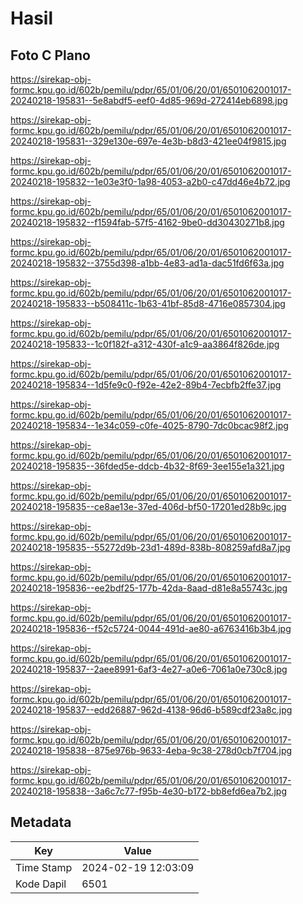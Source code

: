 # Hasil

## Foto C Plano

https://sirekap-obj-formc.kpu.go.id/602b/pemilu/pdpr/65/01/06/20/01/6501062001017-20240218-195831--5e8abdf5-eef0-4d85-969d-272414eb6898.jpg

https://sirekap-obj-formc.kpu.go.id/602b/pemilu/pdpr/65/01/06/20/01/6501062001017-20240218-195831--329e130e-697e-4e3b-b8d3-421ee04f9815.jpg

https://sirekap-obj-formc.kpu.go.id/602b/pemilu/pdpr/65/01/06/20/01/6501062001017-20240218-195832--1e03e3f0-1a98-4053-a2b0-c47dd46e4b72.jpg

https://sirekap-obj-formc.kpu.go.id/602b/pemilu/pdpr/65/01/06/20/01/6501062001017-20240218-195832--f1594fab-57f5-4162-9be0-dd30430271b8.jpg

https://sirekap-obj-formc.kpu.go.id/602b/pemilu/pdpr/65/01/06/20/01/6501062001017-20240218-195832--3755d398-a1bb-4e83-ad1a-dac51fd6f63a.jpg

https://sirekap-obj-formc.kpu.go.id/602b/pemilu/pdpr/65/01/06/20/01/6501062001017-20240218-195833--b508411c-1b63-41bf-85d8-4716e0857304.jpg

https://sirekap-obj-formc.kpu.go.id/602b/pemilu/pdpr/65/01/06/20/01/6501062001017-20240218-195833--1c0f182f-a312-430f-a1c9-aa3864f826de.jpg

https://sirekap-obj-formc.kpu.go.id/602b/pemilu/pdpr/65/01/06/20/01/6501062001017-20240218-195834--1d5fe9c0-f92e-42e2-89b4-7ecbfb2ffe37.jpg

https://sirekap-obj-formc.kpu.go.id/602b/pemilu/pdpr/65/01/06/20/01/6501062001017-20240218-195834--1e34c059-c0fe-4025-8790-7dc0bcac98f2.jpg

https://sirekap-obj-formc.kpu.go.id/602b/pemilu/pdpr/65/01/06/20/01/6501062001017-20240218-195835--36fded5e-ddcb-4b32-8f69-3ee155e1a321.jpg

https://sirekap-obj-formc.kpu.go.id/602b/pemilu/pdpr/65/01/06/20/01/6501062001017-20240218-195835--ce8ae13e-37ed-406d-bf50-17201ed28b9c.jpg

https://sirekap-obj-formc.kpu.go.id/602b/pemilu/pdpr/65/01/06/20/01/6501062001017-20240218-195835--55272d9b-23d1-489d-838b-808259afd8a7.jpg

https://sirekap-obj-formc.kpu.go.id/602b/pemilu/pdpr/65/01/06/20/01/6501062001017-20240218-195836--ee2bdf25-177b-42da-8aad-d81e8a55743c.jpg

https://sirekap-obj-formc.kpu.go.id/602b/pemilu/pdpr/65/01/06/20/01/6501062001017-20240218-195836--f52c5724-0044-491d-ae80-a6763416b3b4.jpg

https://sirekap-obj-formc.kpu.go.id/602b/pemilu/pdpr/65/01/06/20/01/6501062001017-20240218-195837--2aee8991-6af3-4e27-a0e6-7061a0e730c8.jpg

https://sirekap-obj-formc.kpu.go.id/602b/pemilu/pdpr/65/01/06/20/01/6501062001017-20240218-195837--edd26887-962d-4138-96d6-b589cdf23a8c.jpg

https://sirekap-obj-formc.kpu.go.id/602b/pemilu/pdpr/65/01/06/20/01/6501062001017-20240218-195838--875e976b-9633-4eba-9c38-278d0cb7f704.jpg

https://sirekap-obj-formc.kpu.go.id/602b/pemilu/pdpr/65/01/06/20/01/6501062001017-20240218-195838--3a6c7c77-f95b-4e30-b172-bb8efd6ea7b2.jpg


## Metadata

| Key        | Value               |
| ---------- | ------------------- |
| Time Stamp | 2024-02-19 12:03:09 |
| Kode Dapil | 6501                |



